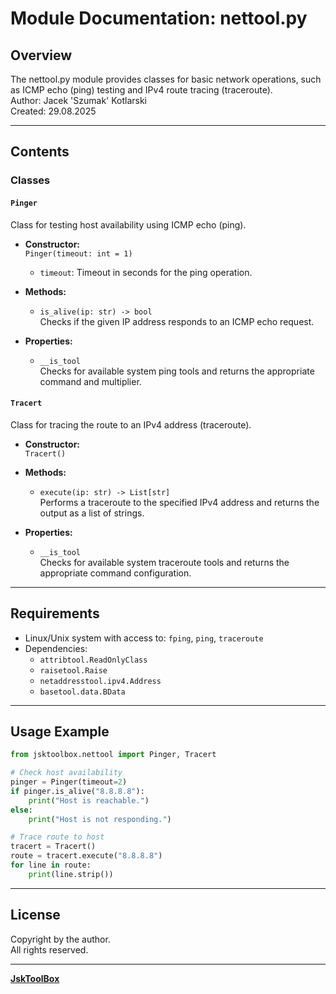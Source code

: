 # Module Documentation: nettool.py

## Overview

The nettool.py module provides classes for basic network operations, such as ICMP echo (ping) testing and IPv4 route tracing (traceroute).  
Author: Jacek 'Szumak' Kotlarski  
Created: 29.08.2025

---

## Contents

### Classes

#### `Pinger`

Class for testing host availability using ICMP echo (ping).

- **Constructor:**  
  `Pinger(timeout: int = 1)`
  - `timeout`: Timeout in seconds for the ping operation.

- **Methods:**
  - `is_alive(ip: str) -> bool`  
    Checks if the given IP address responds to an ICMP echo request.

- **Properties:**
  - `__is_tool`  
    Checks for available system ping tools and returns the appropriate command and multiplier.

#### `Tracert`

Class for tracing the route to an IPv4 address (traceroute).

- **Constructor:**  
  `Tracert()`

- **Methods:**
  - `execute(ip: str) -> List[str]`  
    Performs a traceroute to the specified IPv4 address and returns the output as a list of strings.

- **Properties:**
  - `__is_tool`  
    Checks for available system traceroute tools and returns the appropriate command configuration.

---

## Requirements

- Linux/Unix system with access to: `fping`, `ping`, `traceroute`
- Dependencies:
  - `attribtool.ReadOnlyClass`
  - `raisetool.Raise`
  - `netaddresstool.ipv4.Address`
  - `basetool.data.BData`

---

## Usage Example

```python
from jsktoolbox.nettool import Pinger, Tracert

# Check host availability
pinger = Pinger(timeout=2)
if pinger.is_alive("8.8.8.8"):
    print("Host is reachable.")
else:
    print("Host is not responding.")

# Trace route to host
tracert = Tracert()
route = tracert.execute("8.8.8.8")
for line in route:
    print(line.strip())
```

---

## License

Copyright by the author.  
All rights reserved.

---

**[JskToolBox](https://github.com/jkotlarski/JskToolBox)**
